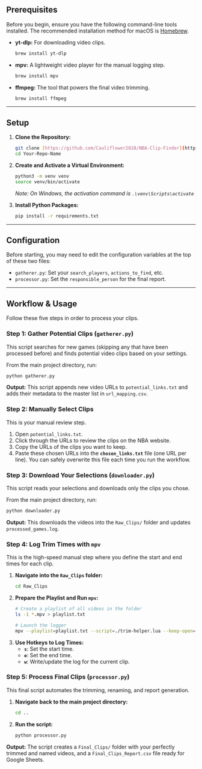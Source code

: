 ## Prerequisites

Before you begin, ensure you have the following command-line tools installed. The recommended installation method for macOS is [Homebrew](https://brew.sh/).
* **yt-dlp:** For downloading video clips.
    ```bash
    brew install yt-dlp
    ```
* **mpv:** A lightweight video player for the manual logging step.
    ```bash
    brew install mpv
    ```
* **ffmpeg:** The tool that powers the final video trimming.
    ```bash
    brew install ffmpeg
    ```

---

## Setup

1.  **Clone the Repository:**
    ```bash
    git clone [https://github.com/Cauliflower2028/NBA-Clip-Finder](https://github.com/Cauliflower2028/NBA-Clip-Finder)
    cd Your-Repo-Name
    ```

2.  **Create and Activate a Virtual Environment:**
    ```bash
    python3 -m venv venv
    source venv/bin/activate
    ```
    *Note: On Windows, the activation command is `.\venv\Scripts\activate`*

3.  **Install Python Packages:**
    ```bash
    pip install -r requirements.txt
    ```

---

## Configuration

Before starting, you may need to edit the configuration variables at the top of these two files:
* `gatherer.py`: Set your `search_players`, `actions_to_find`, etc.
* `processor.py`: Set the `responsible_person` for the final report.

---

## Workflow & Usage

Follow these five steps in order to process your clips.

### Step 1: Gather Potential Clips (`gatherer.py`)

This script searches for new games (skipping any that have been processed before) and finds potential video clips based on your settings.

From the main project directory, run:
```bash
python gatherer.py
````

**Output:** This script appends new video URLs to `potential_links.txt` and adds their metadata to the master list in `url_mapping.csv`.

### Step 2: Manually Select Clips

This is your manual review step.

1.  Open `potential_links.txt`.
2.  Click through the URLs to review the clips on the NBA website.
3.  Copy the URLs of the clips you want to keep.
4.  Paste these chosen URLs into the **`chosen_links.txt`** file (one URL per line). You can safely overwrite this file each time you run the workflow.

### Step 3: Download Your Selections (`downloader.py`)

This script reads your selections and downloads only the clips you chose.

From the main project directory, run:

```bash
python downloader.py
```

**Output:** This downloads the videos into the `Raw_Clips/` folder and updates `processed_games.log`.

### Step 4: Log Trim Times with `mpv`

This is the high-speed manual step where you define the start and end times for each clip.

1.  **Navigate into the `Raw_Clips` folder:**
    ```bash
    cd Raw_Clips
    ```
2.  **Prepare the Playlist and Run `mpv`:**
    ```bash
    # Create a playlist of all videos in the folder
    ls -1 *.mpv > playlist.txt

    # Launch the logger
    mpv --playlist=playlist.txt --script=./trim-helper.lua --keep-open=always
    ```
3.  **Use Hotkeys to Log Times:**
      * **`s`**: Set the start time.
      * **`e`**: Set the end time.
      * **`w`**: Write/update the log for the current clip.

### Step 5: Process Final Clips (`processor.py`)

This final script automates the trimming, renaming, and report generation.

1.  **Navigate back to the main project directory:**
    ```bash
    cd ..
    ```
2.  **Run the script:**
    ```bash
    python processor.py
    ```

**Output:** The script creates a `Final_Clips/` folder with your perfectly trimmed and named videos, and a `Final_Clips_Report.csv` file ready for Google Sheets.

```
```